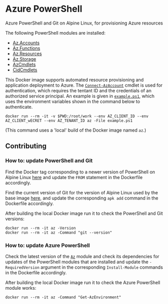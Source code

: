 # Azure PowerShell

Azure PowerShell and Git on Alpine Linux, for provisioning Azure resources

The following PowerShell modules are installed:

- [Az.Accounts](https://www.powershellgallery.com/packages/Az.Accounts)
- [Az.Functions](https://www.powershellgallery.com/packages/Az.Functions)
- [Az.Resources](https://www.powershellgallery.com/packages/Az.Resources)
- [Az.Storage](https://www.powershellgallery.com/packages/Az.Storage)
- [AzCmdlets](AzCmdlets)
- [CidCmdlets](CidCmdlets)

This Docker image supports automated resource provisioning and application 
deployment to Azure. The [`Connect-AzAccount`][credentials] cmdlet is 
used for authentication, which requires the tentant ID and the credentials of 
an authorized service principal. An example is given in [`example.ps1`](example.ps1), 
which uses the environment variables shown in the command below to authenticate.

```
docker run --rm -it -v $PWD:/root/work --env AZ_CLIENT_ID --env AZ_CLIENT_wECRET --env AZ_TENANT_ID az -File example.ps1
```

(This command uses a 'local' build of the Docker image named `az`.)

[credentials]: https://docs.microsoft.com/en-us/powershell/module/az.accounts/Connect-AzAccount

## Contributing

### How to: update PowerShell and Git

Find the Docker tag corresponding to a newer version of PowerShell on Alpine 
Linux [here](https://hub.docker.com/_/microsoft-powershell) and update the 
`FROM` statement in the Dockerfile accordingly.

Find the current version of Git for the version of Alpine Linux used by the 
base image [here](https://pkgs.alpinelinux.org/packages), and update the 
corresponding `apk add` command in the Dockerfile accordingly.

After building the local Docker image run it to check the PowerShell and Git 
versions:

```
docker run --rm -it az -Version
docker run --rm -it az -Command "git --version"
```

### How to: update Azure PowerShell

Check the latest version of the [`Az`](https://www.powershellgallery.com/packages/Az) 
module and check its dependencies for updates of the PowerShell modules that 
are installed and update the `-RequiredVersion` argument in the corresponding 
`Install-Module` commands in the Dockerfile accordingly.

After building the local Docker image run it to check the Azure PowerShell 
module works:

```
docker run --rm -it az -Command "Get-AzEnvironment"
```
